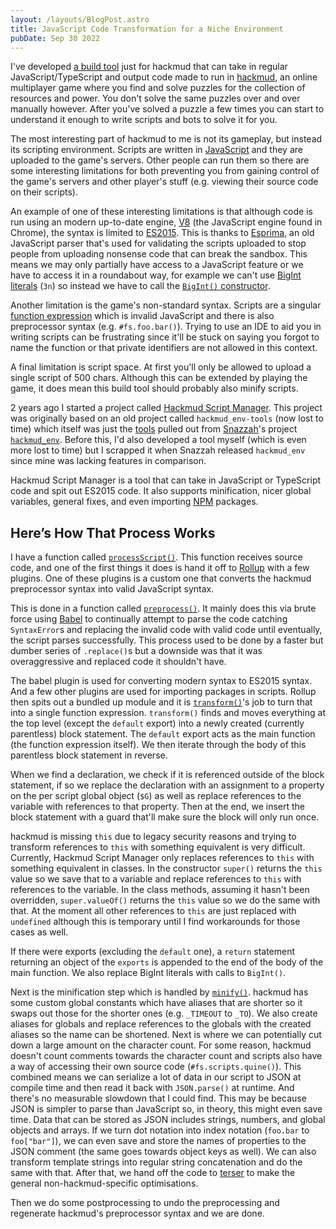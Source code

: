```yaml
---
layout: /layouts/BlogPost.astro
title: JavaScript Code Transformation for a Niche Environment
pubDate: Sep 30 2022
---
```


I've developed [a build tool](https://github.com/samualtnorman/hackmud-script-manager) just for hackmud that can take in regular JavaScript/TypeScript and output code made to run in [hackmud](https://store.steampowered.com/app/469920/hackmud/), an online multiplayer game where you find and solve puzzles for the collection of resources and power. You don't solve the same puzzles over and over manually however. After you've solved a puzzle a few times you can start to understand it enough to write scripts and bots to solve it for you.

The most interesting part of hackmud to me is not its gameplay, but instead its scripting environment. Scripts are written in [JavaScript](https://developer.mozilla.org/en-US/docs/Web/JavaScript) and they are uploaded to the game's servers. Other people can run them so there are some interesting limitations for both preventing you from gaining control of the game's servers and other player's stuff (e.g. viewing their source code on their scripts).

An example of one of these interesting limitations is that although code is run using an modern up-to-date engine, [V8](https://v8.dev/) (the JavaScript engine found in Chrome), the syntax is limited to [ES2015](https://en.wikipedia.org/wiki/ECMAScript#6th_Edition_%E2%80%93_ECMAScript_2015). This is thanks to [Esprima](https://esprima.org/), an old JavaScript parser that's used for validating the scripts uploaded to stop people from uploading nonsense code that can break the sandbox. This means we may only partially have access to a JavaScript feature or we have to access it in a roundabout way, for example we can't use [BigInt literals](https://developer.mozilla.org/en-US/docs/Web/JavaScript/Data_structures#bigint_type) (`3n`) so instead we have to call the [`BigInt()` constructor](https://developer.mozilla.org/en-US/docs/Web/JavaScript/Reference/Global_Objects/BigInt/BigInt).

Another limitation is the game's non-standard syntax. Scripts are a singular [function expression](https://developer.mozilla.org/en-US/docs/Web/JavaScript/Reference/Operators/function) which is invalid JavaScript and there is also preprocessor syntax (e.g. `#fs.foo.bar()`). Trying to use an IDE to aid you in writing scripts can be frustrating since it'll be stuck on saying you forgot to name the function or that private identifiers are not allowed in this context.

A final limitation is script space. At first you'll only be allowed to upload a single script of 500 chars. Although this can be extended by playing the game, it does mean this build tool should probably also minify scripts.

2 years ago I started a project called [Hackmud Script Manager](https://github.com/samualtnorman/hackmud-script-manager). This project was originally based on an old project called `hackmud_env-tools` (now lost to time) which itself was just the [tools](https://github.com/Snazzah/hackmud_env/tree/master/tools) pulled out from [Snazzah](https://github.com/Snazzah)'s project [`hackmud_env`](https://github.com/Snazzah/hackmud_env). Before this, I'd also developed a tool myself (which is even more lost to time) but I scrapped it when Snazzah released `hackmud_env` since mine was lacking features in comparison.

Hackmud Script Manager is a tool that can take in JavaScript or TypeScript code and spit out ES2015 code. It also supports minification, nicer global variables, general fixes, and even importing [NPM](https://www.npmjs.com/) packages.

## Here’s How That Process Works

I have a function called [`processScript()`](https://github.com/samualtnorman/hackmud-script-manager/blob/50a29edd5cec6e61a3829d2a48c1c250e0420f93/src/processScript/index.ts#L77). This function receives source code, and one of the first things it does is hand it off to [Rollup](https://rollupjs.org/guide/en/#overview) with a few plugins. One of these plugins is a custom one that converts the hackmud preprocessor syntax into valid JavaScript syntax.

This is done in a function called [`preprocess()`](https://github.com/samualtnorman/hackmud-script-manager/blob/50a29edd5cec6e61a3829d2a48c1c250e0420f93/src/processScript/preprocess.ts#L20). It mainly does this via brute force using [Babel](https://babeljs.io/) to continually attempt to parse the code catching `SyntaxError`s and replacing the invalid code with valid code until eventually, the script parses successfully. This process used to be done by a faster but dumber series of `.replace()`s but a downside was that it was overaggressive and replaced code it shouldn't have.

The babel plugin is used for converting modern syntax to ES2015 syntax. And a few other plugins are used for importing packages in scripts. Rollup then spits out a bundled up module and it is [`transform()`](https://github.com/samualtnorman/hackmud-script-manager/blob/50a29edd5cec6e61a3829d2a48c1c250e0420f93/src/processScript/transform.ts#L48)'s job to turn that into a single function expression. `transform()` finds and moves everything at the top level (except the `default` export) into a newly created (currently parentless) block statement. The `default` export acts as the main function (the function expression itself). We then iterate through the body of this parentless block statement in reverse.

When we find a declaration, we check if it is referenced outside of the block statement, if so we replace the declaration with an assignment to a property on the per script global object (`$G`) as well as replace references to the variable with references to that property. Then at the end, we insert the block statement with a guard that'll make sure the block will only run once.

hackmud is missing `this` due to legacy security reasons and trying to transform references to `this` with something equivalent is very difficult. Currently, Hackmud Script Manager only replaces references to `this` with something equivalent in classes. In the constructor `super()` returns the `this` value so we save that to a variable and replace references to `this` with references to the variable. In the class methods, assuming it hasn't been overridden, `super.valueOf()` returns the `this` value so we do the same with that. At the moment all other references to `this` are just replaced with `undefined` although this is temporary until I find workarounds for those cases as well.

If there were exports (excluding the `default` one), a `return` statement returning an object of the `exports` is appended to the end of the body of the main function. We also replace BigInt literals with calls to `BigInt()`.

Next is the minification step which is handled by [`minify()`](https://github.com/samualtnorman/hackmud-script-manager/blob/50a29edd5cec6e61a3829d2a48c1c250e0420f93/src/processScript/minify.ts#L39). hackmud has some custom global constants which have aliases that are shorter so it swaps out those for the shorter ones (e.g. `_TIMEOUT` to `_TO`). We also create aliases for globals and replace references to the globals with the created aliases so the name can be shortened. Next is where we can potentially cut down a large amount on the character count. For some reason, hackmud doesn't count comments towards the character count and scripts also have a way of accessing their own source code (`#fs.scripts.quine()`). This combined means we can serialize a lot of data in our script to JSON at compile time and then read it back with `JSON.parse()` at runtime. And there's no measurable slowdown that I could find. This may be because JSON is simpler to parse than JavaScript so, in theory, this might even save time. Data that can be stored as JSON includes strings, numbers, and global objects and arrays. If we turn dot notation into index notation (`foo.bar` to `foo["bar"]`), we can even save and store the names of properties to the JSON comment (the same goes towards object keys as well). We can also transform template strings into regular string concatenation and do the same with that. After that, we hand off the code to [terser](https://terser.org/) to make the general non-hackmud-specific optimisations.

Then we do some postprocessing to undo the preprocessing and regenerate hackmud's preprocessor syntax and we are done.

